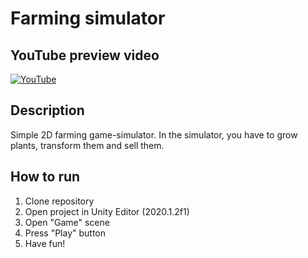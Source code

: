 # Farming simulator
## YouTube preview video
[![YouTube](https://img.youtube.com/vi/y53PBoMOsZ8/0.jpg)](https://www.youtube.com/watch?v=y53PBoMOsZ8)
## Description
Simple 2D farming game-simulator. In the simulator, you have to grow plants, transform them and sell them.
## How to run
1. Clone repository
2. Open project in Unity Editor (2020.1.2f1)
3. Open "Game" scene
4. Press "Play" button
5. Have fun!
